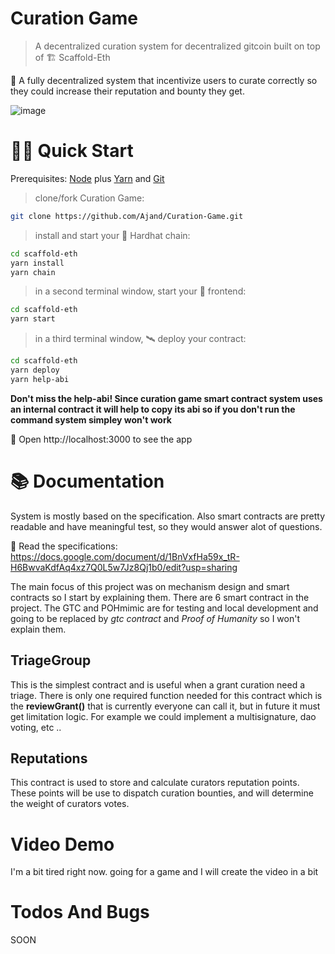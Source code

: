 # Curation Game

> A decentralized curation system for decentralized gitcoin built on top of 🏗 Scaffold-Eth

🧪 A fully decentralized system that incentivize users to curate correctly so they could increase their reputation and bounty they get.

![image](https://i.ibb.co/xsn2DkZ/curation-game.png)


# 🏄‍♂️ Quick Start

Prerequisites: [Node](https://nodejs.org/en/download/) plus [Yarn](https://classic.yarnpkg.com/en/docs/install/) and [Git](https://git-scm.com/downloads)

> clone/fork Curation Game:

```bash
git clone https://github.com/Ajand/Curation-Game.git
```

> install and start your 👷‍ Hardhat chain:

```bash
cd scaffold-eth
yarn install
yarn chain
```

> in a second terminal window, start your 📱 frontend:

```bash
cd scaffold-eth
yarn start
```

> in a third terminal window, 🛰 deploy your contract:

```bash
cd scaffold-eth
yarn deploy
yarn help-abi
```

__Don't miss the help-abi! Since curation game smart contract system uses an internal contract it will help to copy its abi so if you don't run the command system simpley won't work__

📱 Open http://localhost:3000 to see the app

# 📚 Documentation

System is mostly based on the specification. Also smart contracts are pretty readable and have meaningful test, so they would answer alot of questions.

📕 Read the specifications: https://docs.google.com/document/d/1BnVxfHa59x_tR-H6BwvaKdfAq4xz7Q0L5w7Jz8Qj1b0/edit?usp=sharing

The main focus of this project was on mechanism design and smart contracts so I start by explaining them. There are 6 smart contract in the project. The GTC and POHmimic are for testing and local development and going to be replaced by _gtc contract_ and _Proof of Humanity_ so I won't explain them. 

## TriageGroup
This is the simplest contract and is useful when a grant curation need a triage. There is only one required function needed for this contract which is the **reviewGrant()** that is currently everyone can call it, but in future it must get limitation logic. For example we could implement a multisignature, dao voting, etc ..

## Reputations
This contract is used to store and calculate curators reputation points. These points will be use to dispatch curation bounties, and will determine the weight of curators votes.

# Video Demo

I'm a bit tired right now. going for a game and I will create the video in a bit


# Todos And Bugs

SOON



